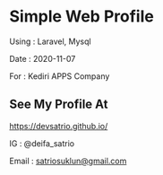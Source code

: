 # Simple Web Profile

Using : Laravel, Mysql

Date : 2020-11-07

For : Kediri APPS Company

## See My Profile At

https://devsatrio.github.io/

IG : @deifa_satrio

Email : satriosuklun@gmail.com
